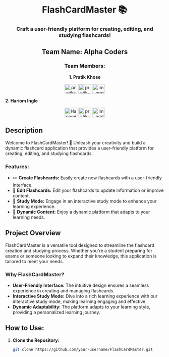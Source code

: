 <h1 align="center">FlashCardMaster 📚</h1>

<h3 align="center">Craft a user-friendly platform for creating, editing, and studying flashcards!</h3>

<h2 align="center">Team Name: Alpha Coders</h2>

<h3 align="center">Team Members:</h3>
<p align="center">
  <b>1. Pratik Khose</b><br>
  
<p align="center">
<a href="https://twitter.com/pratikkhose1" target="blank"><img align="center" src="https://raw.githubusercontent.com/rahuldkjain/github-profile-readme-generator/master/src/images/icons/Social/twitter.svg" alt="pratikkhose1" height="30" width="40" /></a>
<a href="https://linkedin.com/in/pratik-khose" target="blank"><img align="center" src="https://raw.githubusercontent.com/rahuldkjain/github-profile-readme-generator/master/src/images/icons/Social/linked-in-alt.svg" alt="pratik-khose" height="30" width="40" /></a>
<a href="https://instagram.com/im_pratikk_" target="blank"><img align="center" src="https://raw.githubusercontent.com/rahuldkjain/github-profile-readme-generator/master/src/images/icons/Social/instagram.svg" alt="im_pratikk_" height="30" width="40" /></a>
</p>

  <b>2. Hariom Ingle</b>
  <p align="center">
<a href="https://twitter.com/HariomIngle025" target="blank"><img align="center" src="https://raw.githubusercontent.com/rahuldkjain/github-profile-readme-generator/master/src/images/icons/Social/twitter.svg" alt="Hariomingle" height="30" width="40" /></a>
<a href="https://www.linkedin.com/in/hariom-ingle/" target="blank"><img align="center" src="https://raw.githubusercontent.com/rahuldkjain/github-profile-readme-generator/master/src/images/icons/Social/linked-in-alt.svg" alt="pratik-khose" height="30" width="40" /></a>
<a href="https://www.instagram.com/hariom_ingle_/" target="blank"><img align="center" src="https://raw.githubusercontent.com/rahuldkjain/github-profile-readme-generator/master/src/images/icons/Social/instagram.svg" alt="im_pratikk_" height="30" width="40" /></a>
</p>
</p>


## Description
Welcome to FlashCardMaster! 🚀 Unleash your creativity and build a dynamic flashcard application that provides a user-friendly platform for creating, editing, and studying flashcards.

### Features:
- ✏️ **Create Flashcards:** Easily create new flashcards with a user-friendly interface.
- 📝 **Edit Flashcards:** Edit your flashcards to update information or improve content.
- 📖 **Study Mode:** Engage in an interactive study mode to enhance your learning experience.
- 🔄 **Dynamic Content:** Enjoy a dynamic platform that adapts to your learning needs.

## Project Overview
FlashCardMaster is a versatile tool designed to streamline the flashcard creation and studying process. Whether you're a student preparing for exams or someone looking to expand their knowledge, this application is tailored to meet your needs.

### Why FlashCardMaster?
- **User-Friendly Interface:** The intuitive design ensures a seamless experience in creating and managing flashcards.
- **Interactive Study Mode:** Dive into a rich learning experience with our interactive study mode, making learning engaging and effective.
- **Dynamic Adaptability:** The platform adapts to your learning style, providing a personalized learning journey.

## How to Use:
1. **Clone the Repository:**
   ```bash
   git clone https://github.com/your-username/FlashCardMaster.git
